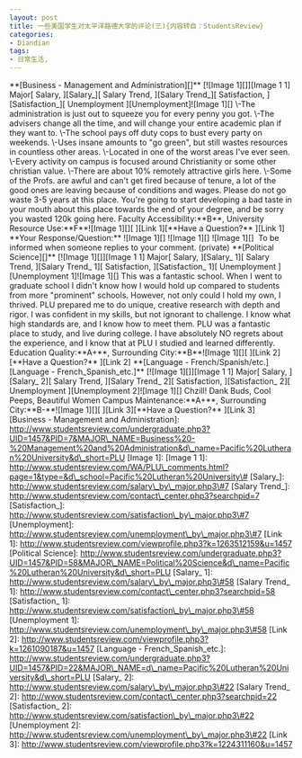 ```yaml
---
layout: post
title: 一些美国学生对太平洋路德大学的评论(三){内容转自：StudentsReview}
categories:
- Diandian
tags:
- 日常生活, 
---
```

\*\*\[Business - Management and Administration\]\[\]\*\* \[!\[Image 1\]\[\]\]\[Image 1 1\] Major\[ Salary, \]\[Salary\_\]\[ Salary Trend, \]\[Salary Trend\_\]\[ Satisfaction, \]\[Satisfaction\_\]\[ Unemployment \]\[Unemployment\]!\[Image 1\]\[\] \\-The administration is just out to squeeze you for every penny you got. \\-The advisers change all the time, and will change your entire academic plan if they want to. \\-The school pays off duty cops to bust every party on weekends. \\-Uses insane amounts to "go green", but still wastes resources in countless other areas. \\-Located in one of the worst areas I've ever seen. \\-Every activity on campus is focused around Christianity or some other christian value. \\-There are about 10% remotely attractive girls here. \\-Some of the Profs. are awful and can't get fired because of tenure, a lot of the good ones are leaving because of conditions and wages. Please do not go waste 3-5 years at this place. You're going to start developing a bad taste in your mouth about this place towards the end of your degree, and be sorry you wasted 120k going here. Faculty Accessibility:\*\*B\*\*, University Resource Use:\*\*F\*\*!\[Image 1\]\[\]\[ \]\[Link 1\]\[\*\*Have a Question?\*\* \]\[Link 1\] \*\*Your Response/Question:\*\* !\[Image 1\]\[\] !\[Image 1\]\[\] !\[Image 1\]\[\]  To be informed when someone replies to your comment. (private) \*\*\[Political Science\]\[\]\*\* \[!\[Image 1\]\[\]\]\[Image 1 1\] Major\[ Salary, \]\[Salary\_ 1\]\[ Salary Trend, \]\[Salary Trend\_ 1\]\[ Satisfaction, \]\[Satisfaction\_ 1\]\[ Unemployment \]\[Unemployment 1\]!\[Image 1\]\[\] This was a fantastic school. When I went to graduate school I didn't know how I would hold up compared to students from more "prominent" schools. However, not only could I hold my own, I thrived. PLU prepared me to do unique, creative research with depth and rigor. I was confident in my skills, but not ignorant to challenge. I know what high standards are, and I know how to meet them. PLU was a fantastic place to study, and live during college. I have absolutely NO regrets about the experience, and I know that at PLU I studied and learned differently. Education Quality:\*\*A+\*\*, Surrounding City:\*\*B\*\*!\[Image 1\]\[\]\[ \]\[Link 2\]\[\*\*Have a Question?\*\* \]\[Link 2\] \*\*\[Language - French/Spanish/etc.\]\[Language - French\_Spanish\_etc.\]\*\* \[!\[Image 1\]\[\]\]\[Image 1 1\] Major\[ Salary, \]\[Salary\_ 2\]\[ Salary Trend, \]\[Salary Trend\_ 2\]\[ Satisfaction, \]\[Satisfaction\_ 2\]\[ Unemployment \]\[Unemployment 2\]!\[Image 1\]\[\] Chzill! Dank Buds, Cool Peeps, Beautiful Women Campus Maintenance:\*\*A+\*\*, Surrounding City:\*\*B-\*\*!\[Image 1\]\[\]\[ \]\[Link 3\]\[\*\*Have a Question?\*\* \]\[Link 3\] \[Business - Management and Administration\]: http://www.studentsreview.com/undergraduate.php3?UID=1457&PID=7&MAJOR\_NAME=Business%20-%20Management%20and%20Administration&d\_name=Pacific%20Lutheran%20University&d\_short=PLU \[Image 1\]: \[Image 1 1\]: http://www.studentsreview.com/WA/PLU\_comments.html?page=1&type=&d\_school=Pacific%20Lutheran%20University\# \[Salary\_\]: http://www.studentsreview.com/salary\_by\_major.php3\#7 \[Salary Trend\_\]: http://www.studentsreview.com/contact\_center.php3?searchpid=7 \[Satisfaction\_\]: http://www.studentsreview.com/satisfaction\_by\_major.php3\#7 \[Unemployment\]: http://www.studentsreview.com/unemployment\_by\_major.php3\#7 \[Link 1\]: http://www.studentsreview.com/viewprofile.php3?k=1263512159&u=1457 \[Political Science\]: http://www.studentsreview.com/undergraduate.php3?UID=1457&PID=58&MAJOR\_NAME=Political%20Science&d\_name=Pacific%20Lutheran%20University&d\_short=PLU \[Salary\_ 1\]: http://www.studentsreview.com/salary\_by\_major.php3\#58 \[Salary Trend\_ 1\]: http://www.studentsreview.com/contact\_center.php3?searchpid=58 \[Satisfaction\_ 1\]: http://www.studentsreview.com/satisfaction\_by\_major.php3\#58 \[Unemployment 1\]: http://www.studentsreview.com/unemployment\_by\_major.php3\#58 \[Link 2\]: http://www.studentsreview.com/viewprofile.php3?k=1261090187&u=1457 \[Language - French\_Spanish\_etc.\]: http://www.studentsreview.com/undergraduate.php3?UID=1457&PID=22&MAJOR\_NAME=d\_name=Pacific%20Lutheran%20University&d\_short=PLU \[Salary\_ 2\]: http://www.studentsreview.com/salary\_by\_major.php3\#22 \[Salary Trend\_ 2\]: http://www.studentsreview.com/contact\_center.php3?searchpid=22 \[Satisfaction\_ 2\]: http://www.studentsreview.com/satisfaction\_by\_major.php3\#22 \[Unemployment 2\]: http://www.studentsreview.com/unemployment\_by\_major.php3\#22 \[Link 3\]: http://www.studentsreview.com/viewprofile.php3?k=1224311160&u=1457